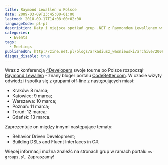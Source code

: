 ```yaml
---
title: Raymond Lewallen w Polsce
date: 2009-03-09T23:45:00+01:00
lastmod: 2018-09-17T14:08:00+02:00
languageCode: pl-pl
description: Daty i miejsca spotkań grup .NET z Raymondem Lewallenem w Polsce
categories:
  - Events
tags:
  - Meetings
publishedOn: http://zine.net.pl/blogs/arkadiusz_wasniewski/archive/2009/03/09/raymond-lewallen-w-polsce.aspx
disqus_disable: true
---
```


Wraz z konferencją [4Developers](https://4developers.org.pl/) swoje tourne po Polsce rozpoczął [Raymond Lewallen](https://www.linkedin.com/in/rlewallen) - znany bloger portalu [CodeBetter.com](http://codebetter.com). W czasie wizyty odwiedzi i spotka się z grupami off-line z następujących miast:

* Kraków: 8 marca;
* Katowice: 9 marca;
* Warszawa: 10 marca;
* Poznań: 11 marca;
* Toruń: 12 marca;
* Gdańsk: 13 marca.

Zaprezentuje on między innymi następujące tematy:

* Behavior Driven Development;
* Building DSLs and Fluent Interfaces in C#.

Więcej informacji można znaleźć na stronach grup w ramach portalu `ms-groups.pl`. Zapraszamy!